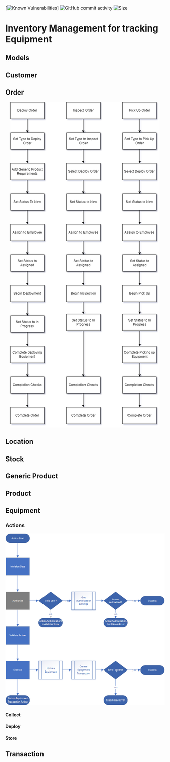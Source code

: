[![Known Vulnerabilities](https://snyk.io/test/github/schir2/inventory_mgmt/badge.svg)] ![GitHub commit activity](https://img.shields.io/github/commit-activity/w/schir2/inventory_mgmt) ![Size](https://img.shields.io/github/repo-size/schir2/inventory_mgmt)
# Inventory Management for tracking Equipment

## Models

## Customer
## Order
<p align="center">
<img alt="Order Process" src="images/Order%20Process.png"/>
</p>

## Location
## Stock
## Generic Product
## Product
## Equipment
### Actions

<p align="center">
<img alt="Equipment Actions" src="images/equipment_actions.png"/>
</p>

#### Collect
#### Deploy
#### Store
## Transaction


